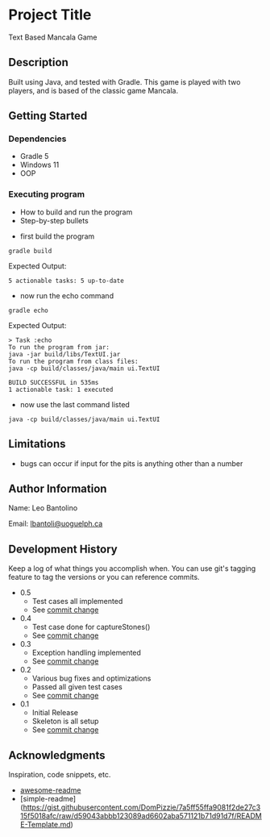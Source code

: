 # Project Title

Text Based Mancala Game

## Description

Built using Java, and tested with Gradle. This game is played with two players, and is based of the classic game Mancala.

## Getting Started

### Dependencies

- Gradle 5
- Windows 11
- OOP

### Executing program

* How to build and run the program
* Step-by-step bullets
- first build the program
```
gradle build
```
Expected Output: 
```BUILD SUCCESSFUL in 913ms
5 actionable tasks: 5 up-to-date
```

- now run the echo command
```
gradle echo
```
Expected Output: 
```
> Task :echo
To run the program from jar:
java -jar build/libs/TextUI.jar
To run the program from class files:
java -cp build/classes/java/main ui.TextUI

BUILD SUCCESSFUL in 535ms
1 actionable task: 1 executed
```

- now use the last command listed
```
java -cp build/classes/java/main ui.TextUI
```

## Limitations

- bugs can occur if input for the pits is anything other than a number  

## Author Information

Name: Leo Bantolino

Email: lbantoli@uoguelph.ca

## Development History

Keep a log of what things you accomplish when.  You can use git's tagging feature to tag the versions or you can reference commits.

* 0.5
    * Test cases all implemented
    * See [commit change](112bcec680b4e5e2b2de48a8d0a9f5e842d58c5f)
* 0.4
    * Test case done for captureStones()
    * See [commit change](df73c7d0e3ca0e586b72e126cd6ec349e8e4b284)
* 0.3
    * Exception handling implemented
    * See [commit change](d0bc1d229d94eacb44aa06af1c90f0bf9a537c72)
* 0.2
    * Various bug fixes and optimizations
    * Passed all given test cases
    * See [commit change](0e55f743aec8a586f6659e5a05bbd9cc0e3a96b9)
* 0.1
    * Initial Release 
    * Skeleton is all setup
    * See [commit change](1e398d2d69b672aa8c3a7369509f6bd71ea49299)

## Acknowledgments

Inspiration, code snippets, etc.
* [awesome-readme](https://github.com/matiassingers/awesome-readme)
* [simple-readme] (https://gist.githubusercontent.com/DomPizzie/7a5ff55ffa9081f2de27c315f5018afc/raw/d59043abbb123089ad6602aba571121b71d91d7f/README-Template.md)